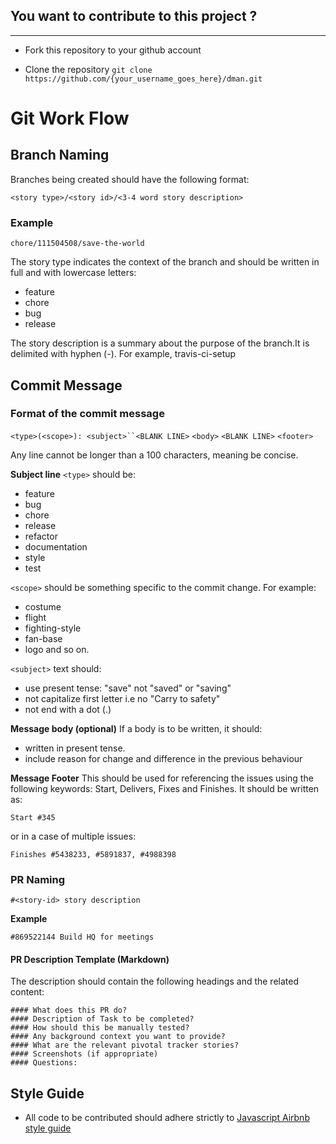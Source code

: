 ## You want to contribute to this project ?
____

* Fork this repository to your github account 

* Clone the repository 
`git clone https://github.com/{your_username_goes_here}/dman.git`


# Git Work Flow
## Branch Naming

Branches being created should have the following format:

`<story type>/<story id>/<3-4 word story description>`

### Example

`chore/111504508/save-the-world`

The story type indicates the context of the branch and should be written in full and with lowercase letters:

* feature
* chore
* bug
* release

The story description is a summary about the purpose of the branch.It is delimited with hyphen (-). For example, travis-ci-setup

## Commit Message
### Format of the commit message

`<type>(<scope>): <subject>``<BLANK LINE>`
`<body>`
`<BLANK LINE>`
`<footer>`

Any line cannot be longer than a 100 characters, meaning be concise.

**Subject line**
`<type>` should be:

* feature
* bug
* chore
* release
* refactor
* documentation
* style
* test

`<scope>` should be something specific to the commit change. For example:
* costume
* flight
* fighting-style
* fan-base
* logo and so on.

`<subject>` text should:
* use present tense: "save" not "saved" or "saving"
* not capitalize first letter i.e no "Carry to safety"
* not end with a dot (.)

**Message body (optional)** If a body is to be written, it should:
* written in present tense.
* include reason for change and difference in the previous behaviour

**Message Footer** This should be used for referencing the issues using the following keywords: Start, Delivers, Fixes and Finishes. It should be written as:

`Start #345`

or in a case of multiple issues:

`Finishes #5438233, #5891837, #4988398`

### PR Naming

`#<story-id> story description`

**Example**

`#869522144 Build HQ for meetings`

#### PR Description Template (Markdown)

The description should contain the following headings and the related content:

    #### What does this PR do?
    #### Description of Task to be completed?
    #### How should this be manually tested?
    #### Any background context you want to provide?
    #### What are the relevant pivotal tracker stories?
    #### Screenshots (if appropriate)
    #### Questions:

## Style Guide
- All code to be contributed should adhere strictly to [Javascript Airbnb style guide](https://github.com/airbnb/javascript)